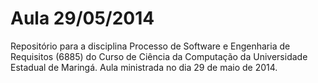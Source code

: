 Aula 29/05/2014
=======

Repositório para a disciplina Processo de Software e Engenharia de Requisitos (6885) do Curso de Ciência da Computação da Universidade Estadual de Maringá.
Aula ministrada no dia 29 de maio de 2014.
